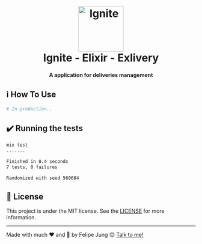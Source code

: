 <h1 align="center">
    <img width="120" alt="Ignite" src="https://res.cloudinary.com/dqcqifjms/image/upload/v1615216700/felipejung/ignite.png" />
    <br>
    Ignite - Elixir - Exlivery
</h1>

<h4 align="center">
  A application for deliveries management
</h4>

## :information_source: How To Use

```bash
# In production..
```

## :heavy_check_mark: Running the tests

```bash
mix test
.......

Finished in 0.4 seconds
7 tests, 0 failures

Randomized with seed 560684
```

## :memo: License

This project is under the MIT license. See the [LICENSE](https://github.com/felipe-jm/exlivery/blob/master/LICENSE) for more information.

---

Made with much :heart: and :muscle: by Felipe Jung :blush: <a href="https://www.linkedin.com/in/felipe-jung/">Talk to me!</a>
